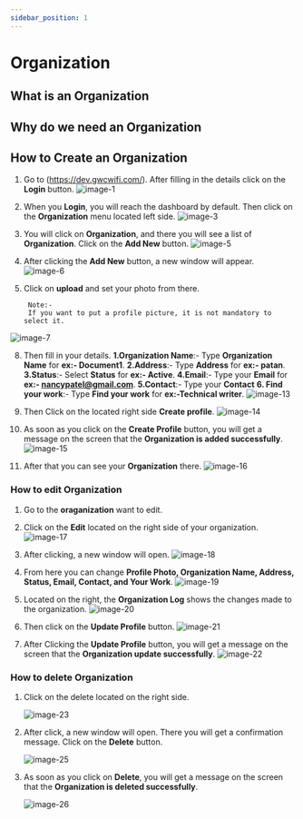 ```yaml
---
sidebar_position: 1
---
```

# Organization

## What is an Organization
## Why do we need an Organization
## How to Create an Organization
1. Go to (https://dev.gwcwifi.com/). After filling in the details click on the **Login** button.
 ![image-1](https://github.com/Nancypatel1103/ComplianceClient/assets/153616269/ff256190-909d-4dc8-90cf-1cdb851309f7)

2. When you **Login**, you will reach the dashboard by default. Then click on the **Organization** menu located left side.
![image-3](https://github.com/Nancypatel1103/ComplianceClient/assets/153616269/fbbd8419-0bf2-4bc8-a31f-244ee69aa878)

3. You will click on **Organization**, and there you will see a list of **Organization**. Click on the **Add New** button.
![image-5](https://github.com/Nancypatel1103/ComplianceClient/assets/153616269/78522639-0be4-4b4f-b533-f58281856c8f)

4. After clicking the **Add New** button, a new window will appear.
![image-6](https://github.com/Nancypatel1103/ComplianceClient/assets/153616269/000c3cdd-6a1a-4336-9684-33503ca4238c)

5. Click on **upload** and set your photo from there. 
   ``` 
    Note:-
    If you want to put a profile picture, it is not mandatory to select it.
   ```
  ![image-7](https://github.com/Nancypatel1103/ComplianceClient/assets/153616269/06d3c40b-78af-4dd3-a922-9c9759ff3eff)

8. Then fill in your details.
   **1.Organization Name**:- Type **Organization Name** for **ex:- Document1**.
   **2.Address**:- Type **Address** for **ex:- patan**.
   **3.Status**:- Select **Status** for **ex:- Active**.
   **4.Email**:- Type your **Email** for **ex:- nancypatel@gmail.com**.
   **5.Contact**:- Type your **Contact**
   **6. Find your work**:- Type **Find your work** for **ex:-Technical writer**.
   ![image-13](https://github.com/Nancypatel1103/ComplianceClient/assets/153616269/533a5d45-57ab-49cc-8bf4-b9cc6b8f405b)
   
9. Then Click on the located right side **Create profile**.
![image-14](https://github.com/Nancypatel1103/ComplianceClient/assets/153616269/390f041c-b40c-46b4-b331-9bc043d7fd2d)

10. As soon as you click on the **Create Profile** button, you will get a message on the screen that the **Organization is added successfully**.
![image-15](https://github.com/Nancypatel1103/ComplianceClient/assets/153616269/759adc56-7d23-49d7-8d05-41df0378f18d)

11. After that you can see your **Organization** there.
![image-16](https://github.com/Nancypatel1103/ComplianceClient/assets/153616269/ca25b8b4-517a-4625-a729-3e5077ac7981)

### How to edit Organization
1. Go to the **oraganization** want to edit.
2. Click on the **Edit** located on the right side of your organization.
![image-17](https://github.com/Nancypatel1103/ComplianceClient/assets/153616269/05e94a69-fc3c-493a-93af-c7131a3809ef)

3. After clicking, a new window will open.
![image-18](https://github.com/Nancypatel1103/ComplianceClient/assets/153616269/621901e2-912f-41ab-b7fa-c78366361c0b)

4. From here you can change **Profile Photo, Organization Name, Address, Status, Email, Contact, and Your Work**.
![image-19](https://github.com/Nancypatel1103/ComplianceClient/assets/153616269/44eba193-aed1-4cbb-8442-7f0c6a45e86b)

5. Located on the right, the **Organization Log** shows the changes made to the organization.
![image-20](https://github.com/Nancypatel1103/ComplianceClient/assets/153616269/2284630b-442e-4025-b359-586234a840e2)

6. Then click on the **Update Profile** button.
![image-21](https://github.com/Nancypatel1103/ComplianceClient/assets/153616269/3d0745bc-37b9-4bb5-9614-11e86315f02f)


7. After Clicking the **Update Profile** button, you will get a message on the screen that the **Organization update successfully**.
![image-22](https://github.com/Nancypatel1103/ComplianceClient/assets/153616269/932396a9-073f-4f17-bacb-524fd094cb5e)

### How to delete Organization
1. Click on the delete located on the right side.

   ![image-23](https://github.com/Nancypatel1103/ComplianceClient/assets/153616269/a53996fe-4349-4df1-8652-5f2ba67173c5)

2. After click, a new window will open. There you will get a confirmation message. Click on the **Delete** button.

   ![image-25](https://github.com/Nancypatel1103/ComplianceClient/assets/153616269/a9c569ae-ebcb-4c74-a1a4-177d9cc30c51)

4. As soon as you click on **Delete**, you will get a message on the screen that the **Organization is deleted successfully**.

   ![image-26](https://github.com/Nancypatel1103/ComplianceClient/assets/153616269/f644c6c3-aaf9-4d3e-89fd-cc75b4124a1b)

